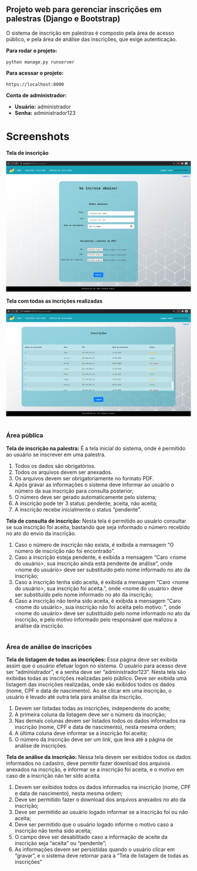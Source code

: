 <h2> Projeto web para gerenciar inscrições em palestras (Django e Bootstrap) </h2>

O sistema de inscrição em palestras é composto pela área de acesso público, e pela área de análise das inscrições, que exige autenticação.

**Para rodar o projeto:** 
```shell script
python manage.py runserver
```

**Para acessar o projeto:**
```shell script
https://localhost:8000
```

**Conta de administrador:**
* **Usuário:** administrador
* **Senha:** administrador123

# Screenshots

<b>Tela de inscrição</b>

![Subscription_screen](/screenshots/subscription_screen.png)



<b>Tela com todas as incrições realizadas</b>

![All_subscriptions_screen](/screenshots/all_subscriptions_screen.png)





# <h3>Área pública</h3>

**Tela de inscrição na palestra:** É a tela inicial do sistema, onde é permitido ao usuário se inscrever em uma palestra.
1. Todos os dados são obrigatórios.
2. Todos os arquivos devem ser anexados.
3. Os arquivos devem ser obrigatoriamente no formato PDF.
4. Após gravar as informações o sistema deve informar ao usuário o número da sua inscrição para consulta posterior;
5. O número deve ser gerado automaticamente pelo sistema;
6. A inscrição pode ter 3 status: pendente, aceita, não aceita;
7. A inscrição recebe inicialmente o status “pendente”.


**Tela de consulta de inscrição:** Nesta tela é permitido ao usuário consultar se sua inscrição foi aceita, bastando que seja informado o número recebido no ato do envio da inscrição.
1. Caso o número de inscrição não exista, é exibida a mensagem “O número de inscrição não foi encontrado”.
2. Caso a inscrição esteja pendente, é exibida a mensagem “Caro <nome do usuário>, sua inscrição ainda está pendente de análise”, onde <nome do usuário> deve ser substituído pelo nome informado no ato da inscrição;
3. Caso a inscrição tenha sido aceita, é exibida a mensagem “Caro <nome do usuário>, sua inscrição foi aceita.”, onde <nome do usuário> deve ser substituído pelo nome informado no ato da inscrição;
4. Caso a inscrição não tenha sido aceita, é exibida a mensagem “Caro <nome do usuário>, sua inscrição não foi aceita pelo motivo: <motivo>”, onde <nome do usuário> deve ser substituído pelo nome informado no ato da inscrição, e <motivo> pelo motivo informado pelo responsável que realizou a análise da inscrição.



# <h3>Área de análise de inscrições</h3>

**Tela de listagem de todas as inscrições:** Essa página deve ser exibida assim que o usuário efetuar logon no sistema. O usuário para acesso deve ser “administrador”, e a senha deve ser “administrador123”. Nesta tela são exibidas todas as inscrições realizadas pelo público. Deve ser exibida uma listagem das inscrições realizadas, onde são exibidos todos os dados (nome, CPF e data de nascimento). Ao se clicar em uma inscrição, o usuário é levado até outra tela para análise da inscrição.
1. Devem ser listadas todas as inscrições, independente do aceite;
2. A primeira coluna da listagem deve ser o número da inscrição;
3. Nas demais colunas devem ser listados todos os dados informados na inscrição (nome, CPF e data de nascimento), nesta mesma ordem;
4. A última coluna deve informar se a inscrição foi aceita;
5. O número da inscrição deve ser um link, que leva até a página de análise de inscrições.


**Tela de análise da inscrição:** Nessa tela devem ser exibidos todos os dados informados no cadastro, deve permitir fazer download dos arquivos anexados na inscrição, e informar se a inscrição foi aceita, e o motivo em caso de a inscrição não ter sido aceita.
1. Devem ser exibidos todos os dados informados na inscrição (nome, CPF e data de nascimento), nesta mesma ordem;
2. Deve ser permitido fazer o download dos arquivos anexados no ato da inscrição;
3. Deve ser permitido ao usuário logado informar se a inscrição foi ou não aceita;
4. Deve ser permitido que o usuário logado informe o motivo caso a inscrição não tenha sido aceita;
5. O campo <motivo> deve ser desabilitado caso a informação de aceite da inscrição seja “aceita” ou “pendente”;
6. As informações devem ser persistidas quando o usuário clicar em “gravar”, e o sistema deve retornar para a “Tela de listagem de todas as inscrições”
